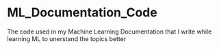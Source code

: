 # ML_Documentation_Code
The code used in my Machine Learning Documentation that I write while learning ML to unerstand the topics better
